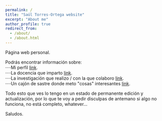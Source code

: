 ```yaml
---
permalink: /
title: "Saúl Torres-Ortega website"
excerpt: "About me"
author_profile: true
redirect_from: 
  - /about/
  - /about.html
---
```


Página web personal.

Podrás encontrar información sobre:  
⋅⋅⋅⋅Mi perfil [link](https://saul-torres.github.io/cv/).  
⋅⋅⋅⋅La docencia que imparto [link](https://saul-torres.github.io/teaching/).  
⋅⋅⋅⋅La investigación que realizo / con la que colaboro [link](https://saul-torres.github.io/publications/).  
⋅⋅⋅⋅Un cajón de sastre donde meto "cosas" interesantes [link](https://saul-torres.github.io/year-archive/).

Todo esto que ves lo tengo en un estado de permanente edición y actualización, por lo que te voy a pedir disculpas de antemano si algo no funciona, no está completo, whatever...

Saludos.
